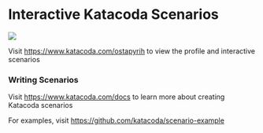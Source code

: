 # Interactive Katacoda Scenarios

[![](http://shields.katacoda.com/katacoda/ostapyrih/count.svg)](https://www.katacoda.com/ostapyrih "Get your profile on Katacoda.com")

Visit https://www.katacoda.com/ostapyrih to view the profile and interactive scenarios

### Writing Scenarios
Visit https://www.katacoda.com/docs to learn more about creating Katacoda scenarios

For examples, visit https://github.com/katacoda/scenario-example
